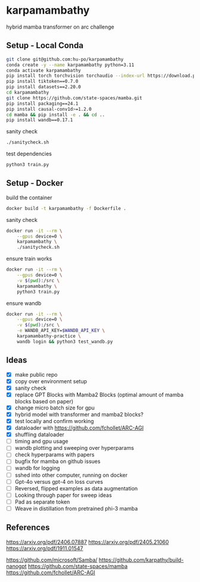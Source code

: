 # karpamambathy

hybrid mamba transformer on arc challenge


## Setup - Local Conda

```bash
git clone git@github.com:hu-po/karpamambathy
conda create -y --name karpamambathy python=3.11
conda activate karpamambathy
pip install torch torchvision torchaudio --index-url https://download.pytorch.org/whl/cu121
pip install tiktoken==0.7.0
pip install datasets==2.20.0
cd karpamambathy
git clone https://github.com/state-spaces/mamba.git
pip install packaging==24.1
pip install causal-conv1d>=1.2.0
cd mamba && pip install -e . && cd ..
pip install wandb==0.17.1
```

sanity check

```bash
./sanitycheck.sh
```

test dependencies

```bash
python3 train.py
```

## Setup - Docker

build the container

```bash
docker build -t karpamambathy -f Dockerfile .
```

sanity check

```bash
docker run -it --rm \
    --gpus device=0 \
    karpamambathy \
    ./sanitycheck.sh
```

ensure train works

```bash
docker run -it --rm \
    --gpus device=0 \
    -v $(pwd):/src \
    karpamambathy \
    python3 train.py
```

ensure wandb

```bash
docker run -it --rm \
    --gpus device=0 \
    -v $(pwd):/src \
    -e WANDB_API_KEY=$WANDB_API_KEY \
    karpamambathy-practice \
    wandb login && python3 test_wandb.py
```

## Ideas

- [x] make public repo
- [x] copy over environment setup
- [x] sanity check
- [x] replace GPT Blocks with Mamba2 Blocks (optimal amount of mamba blocks based on paper)
- [x] change micro batch size for gpu
- [x] hybrid model with transformer and mamba2 blocks?
- [x] test locally and confirm working
- [x] dataloader with https://github.com/fchollet/ARC-AGI
- [x] shuffling dataloader
- [ ] timing and gpu usage
- [ ] wandb plotting and sweeping over hyperparams
- [ ] check hyperparams with papers
- [ ] bugfix for mamba on github issues
- [ ] wandb for logging
- [ ] sshed into other computer, running on docker
- [ ] Gpt-4o versus gpt-4 on loss curves
- [ ] Reversed, flipped examples as data augmentation
- [ ] Looking through paper for sweep ideas
- [ ] Pad as separate token
- [ ] Weave in distillation from pretrained phi-3 mamba

## References

https://arxiv.org/pdf/2406.07887
https://arxiv.org/pdf/2405.21060
https://arxiv.org/pdf/1911.01547

https://github.com/microsoft/Samba/
https://github.com/karpathy/build-nanogpt
https://github.com/state-spaces/mamba
https://github.com/fchollet/ARC-AGI